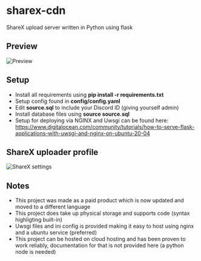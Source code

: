 # sharex-cdn
ShareX upload server written in Python using flask

## Preview
![Preview](https://cdn.iceyy.dev/storage/389558396195438593/Mkho8wtYnw.png)

## Setup
- Install all requirements using **pip install -r requirements.txt**
- Setup config found in **config/config.yaml**
- Edit **source.sql** to include your Discord ID (giving yourself admin)
- Install database files using **source source.sql**
- Setup for deploying via NGINX and Uwsgi can be found here: https://www.digitalocean.com/community/tutorials/how-to-serve-flask-applications-with-uwsgi-and-nginx-on-ubuntu-20-04

## ShareX uploader profile
![ShareX settings](https://cdn.iceyy.dev/storage/389558396195438593/wumeGv_eMw.png)

## Notes
- This project was made as a paid product which is now updated and moved to a different language
- This project does take up physical storage and supports code (syntax highligting built-in)
- Uwsgi files and ini config is provided making it easy to host using nginx and a ubuntu service (preferred)
- This project can be hosted on cloud hosting and has been proven to work reliably, documentation for that is not provided here (a python node is needed)

